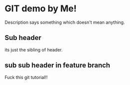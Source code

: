 # GIT demo by Me!

Description says something which doesn't mean anything.

## Sub header

its just the sibling of header.

## sub sub header in feature branch

Fuck this git tutorial!!
